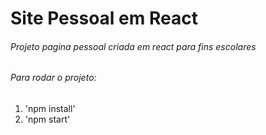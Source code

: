 # Site Pessoal em React

###### Projeto pagina pessoal criada em react para fins escolares 


###### Para rodar o projeto:
1. 'npm install'
2. 'npm start'